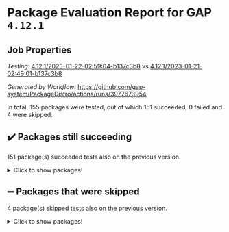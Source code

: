 # Package Evaluation Report for GAP `4.12.1`

## Job Properties

*Testing:* [4.12.1/2023-01-22-02:59:04-b137c3b8](https://github.com/gap-system/PackageDistro/blob/data/reports/4.12.1/2023-01-22-02:59:04-b137c3b8) vs [4.12.1/2023-01-21-02:49:01-b137c3b8](https://github.com/gap-system/PackageDistro/blob/data/reports/4.12.1/2023-01-21-02:49:01-b137c3b8)

*Generated by Workflow:* https://github.com/gap-system/PackageDistro/actions/runs/3977673954

In total, 155 packages were tested, out of which 151 succeeded, 0 failed and 4 were skipped.

## :heavy_check_mark: Packages still succeeding

151 package(s) succeeded tests also on the previous version.
<details><summary>Click to show packages!</summary>

- 4ti2interface 2023.01-01 [(success)](https://github.com/gap-system/PackageDistro/actions/runs/3977673954/jobs/6819087964)
- ace 5.6.2 [(success)](https://github.com/gap-system/PackageDistro/actions/runs/3977673954/jobs/6819088018)
- aclib 1.3.2 [(success)](https://github.com/gap-system/PackageDistro/actions/runs/3977673954/jobs/6819088076)
- agt 0.3.1 [(success)](https://github.com/gap-system/PackageDistro/actions/runs/3977673954/jobs/6819088136)
- alnuth 3.2.1 [(success)](https://github.com/gap-system/PackageDistro/actions/runs/3977673954/jobs/6819088188)
- anupq 3.3.0 [(success)](https://github.com/gap-system/PackageDistro/actions/runs/3977673954/jobs/6819088238)
- atlasrep 2.1.6 [(success)](https://github.com/gap-system/PackageDistro/actions/runs/3977673954/jobs/6819088288)
- autodoc 2022.10.20 [(success)](https://github.com/gap-system/PackageDistro/actions/runs/3977673954/jobs/6819088340)
- automata 1.15 [(success)](https://github.com/gap-system/PackageDistro/actions/runs/3977673954/jobs/6819088394)
- automgrp 1.3.2 [(success)](https://github.com/gap-system/PackageDistro/actions/runs/3977673954/jobs/6819088450)
- autpgrp 1.11 [(success)](https://github.com/gap-system/PackageDistro/actions/runs/3977673954/jobs/6819088496)
- cap 2023.01-08 [(success)](https://github.com/gap-system/PackageDistro/actions/runs/3977673954/jobs/6819088552)
- caratinterface 2.3.4 [(success)](https://github.com/gap-system/PackageDistro/actions/runs/3977673954/jobs/6819088618)
- cddinterface 2022.11.01 [(success)](https://github.com/gap-system/PackageDistro/actions/runs/3977673954/jobs/6819088680)
- circle 1.6.5 [(success)](https://github.com/gap-system/PackageDistro/actions/runs/3977673954/jobs/6819088735)
- classicpres 1.22 [(success)](https://github.com/gap-system/PackageDistro/actions/runs/3977673954/jobs/6819088778)
- cohomolo 1.6.11 [(success)](https://github.com/gap-system/PackageDistro/actions/runs/3977673954/jobs/6819088807)
- congruence 1.2.4 [(success)](https://github.com/gap-system/PackageDistro/actions/runs/3977673954/jobs/6819088866)
- corelg 1.56 [(success)](https://github.com/gap-system/PackageDistro/actions/runs/3977673954/jobs/6819088909)
- crime 1.6 [(success)](https://github.com/gap-system/PackageDistro/actions/runs/3977673954/jobs/6819088936)
- crisp 1.4.6 [(success)](https://github.com/gap-system/PackageDistro/actions/runs/3977673954/jobs/6819088971)
- crypting 0.10.4 [(success)](https://github.com/gap-system/PackageDistro/actions/runs/3977673954/jobs/6819089015)
- cryst 4.1.25 [(success)](https://github.com/gap-system/PackageDistro/actions/runs/3977673954/jobs/6819089059)
- crystcat 1.1.10 [(success)](https://github.com/gap-system/PackageDistro/actions/runs/3977673954/jobs/6819089093)
- ctbllib 1.3.4 [(success)](https://github.com/gap-system/PackageDistro/actions/runs/3977673954/jobs/6819089130)
- cubefree 1.19 [(success)](https://github.com/gap-system/PackageDistro/actions/runs/3977673954/jobs/6819089166)
- curlinterface 2.3.1 [(success)](https://github.com/gap-system/PackageDistro/actions/runs/3977673954/jobs/6819089186)
- cvec 2.7.6 [(success)](https://github.com/gap-system/PackageDistro/actions/runs/3977673954/jobs/6819089212)
- datastructures 0.3.0 [(success)](https://github.com/gap-system/PackageDistro/actions/runs/3977673954/jobs/6819089240)
- deepthought 1.0.6 [(success)](https://github.com/gap-system/PackageDistro/actions/runs/3977673954/jobs/6819089267)
- design 1.7 [(success)](https://github.com/gap-system/PackageDistro/actions/runs/3977673954/jobs/6819089293)
- difsets 2.3.1 [(success)](https://github.com/gap-system/PackageDistro/actions/runs/3977673954/jobs/6819089317)
- digraphs 1.6.1 [(success)](https://github.com/gap-system/PackageDistro/actions/runs/3977673954/jobs/6819089335)
- edim 1.3.6 [(success)](https://github.com/gap-system/PackageDistro/actions/runs/3977673954/jobs/6819089369)
- example 4.3.3 [(success)](https://github.com/gap-system/PackageDistro/actions/runs/3977673954/jobs/6819089396)
- examplesforhomalg 2022.11-01 [(success)](https://github.com/gap-system/PackageDistro/actions/runs/3977673954/jobs/6819089421)
- factint 1.6.3 [(success)](https://github.com/gap-system/PackageDistro/actions/runs/3977673954/jobs/6819089462)
- ferret 1.0.9 [(success)](https://github.com/gap-system/PackageDistro/actions/runs/3977673954/jobs/6819089507)
- fga 1.4.0 [(success)](https://github.com/gap-system/PackageDistro/actions/runs/3977673954/jobs/6819089555)
- fining 1.5.4 [(success)](https://github.com/gap-system/PackageDistro/actions/runs/3977673954/jobs/6819089602)
- float 1.0.3 [(success)](https://github.com/gap-system/PackageDistro/actions/runs/3977673954/jobs/6819089664)
- format 1.4.3 [(success)](https://github.com/gap-system/PackageDistro/actions/runs/3977673954/jobs/6819089714)
- forms 1.2.9 [(success)](https://github.com/gap-system/PackageDistro/actions/runs/3977673954/jobs/6819089757)
- fplsa 1.2.6 [(success)](https://github.com/gap-system/PackageDistro/actions/runs/3977673954/jobs/6819089831)
- fr 2.4.12 [(success)](https://github.com/gap-system/PackageDistro/actions/runs/3977673954/jobs/6819089872)
- francy 1.2.5 [(success)](https://github.com/gap-system/PackageDistro/actions/runs/3977673954/jobs/6819089927)
- fwtree 1.3 [(success)](https://github.com/gap-system/PackageDistro/actions/runs/3977673954/jobs/6819089995)
- gapdoc 1.6.6 [(success)](https://github.com/gap-system/PackageDistro/actions/runs/3977673954/jobs/6819090053)
- gauss 2023.01-01 [(success)](https://github.com/gap-system/PackageDistro/actions/runs/3977673954/jobs/6819090113)
- gaussforhomalg 2022.08-03 [(success)](https://github.com/gap-system/PackageDistro/actions/runs/3977673954/jobs/6819090161)
- gbnp 1.0.5 [(success)](https://github.com/gap-system/PackageDistro/actions/runs/3977673954/jobs/6819090223)
- generalizedmorphismsforcap 2022.12-01 [(success)](https://github.com/gap-system/PackageDistro/actions/runs/3977673954/jobs/6819090279)
- genss 1.6.8 [(success)](https://github.com/gap-system/PackageDistro/actions/runs/3977673954/jobs/6819090332)
- gradedmodules 2022.09-02 [(success)](https://github.com/gap-system/PackageDistro/actions/runs/3977673954/jobs/6819090374)
- gradedringforhomalg 2022.11-01 [(success)](https://github.com/gap-system/PackageDistro/actions/runs/3977673954/jobs/6819090420)
- grape 4.9.0 [(success)](https://github.com/gap-system/PackageDistro/actions/runs/3977673954/jobs/6819090480)
- groupoids 1.71 [(success)](https://github.com/gap-system/PackageDistro/actions/runs/3977673954/jobs/6819090531)
- grpconst 2.6.3 [(success)](https://github.com/gap-system/PackageDistro/actions/runs/3977673954/jobs/6819090588)
- guarana 0.96.3 [(success)](https://github.com/gap-system/PackageDistro/actions/runs/3977673954/jobs/6819090649)
- guava 3.18 [(success)](https://github.com/gap-system/PackageDistro/actions/runs/3977673954/jobs/6819090704)
- hap 1.49 [(success)](https://github.com/gap-system/PackageDistro/actions/runs/3977673954/jobs/6819090754)
- hapcryst 0.1.15 [(success)](https://github.com/gap-system/PackageDistro/actions/runs/3977673954/jobs/6819090797)
- hecke 1.5.3 [(success)](https://github.com/gap-system/PackageDistro/actions/runs/3977673954/jobs/6819090836)
- help 3.5 [(success)](https://github.com/gap-system/PackageDistro/actions/runs/3977673954/jobs/6819090873)
- homalg 2022.12-02 [(success)](https://github.com/gap-system/PackageDistro/actions/runs/3977673954/jobs/6819090912)
- homalgtocas 2022.11-02 [(success)](https://github.com/gap-system/PackageDistro/actions/runs/3977673954/jobs/6819090944)
- idrel 2.44 [(success)](https://github.com/gap-system/PackageDistro/actions/runs/3977673954/jobs/6819090976)
- images 1.3.1 [(success)](https://github.com/gap-system/PackageDistro/actions/runs/3977673954/jobs/6819091006)
- intpic 0.3.0 [(success)](https://github.com/gap-system/PackageDistro/actions/runs/3977673954/jobs/6819091039)
- io 4.8.0 [(success)](https://github.com/gap-system/PackageDistro/actions/runs/3977673954/jobs/6819091089)
- io_forhomalg 2022.11-01 [(success)](https://github.com/gap-system/PackageDistro/actions/runs/3977673954/jobs/6819091132)
- irredsol 1.4.4 [(success)](https://github.com/gap-system/PackageDistro/actions/runs/3977673954/jobs/6819091166)
- json 2.1.1 [(success)](https://github.com/gap-system/PackageDistro/actions/runs/3977673954/jobs/6819091218)
- jupyterkernel 1.4.1 [(success)](https://github.com/gap-system/PackageDistro/actions/runs/3977673954/jobs/6819091261)
- jupyterviz 1.5.6 [(success)](https://github.com/gap-system/PackageDistro/actions/runs/3977673954/jobs/6819091295)
- kan 1.34 [(success)](https://github.com/gap-system/PackageDistro/actions/runs/3977673954/jobs/6819091328)
- kbmag 1.5.11 [(success)](https://github.com/gap-system/PackageDistro/actions/runs/3977673954/jobs/6819091365)
- laguna 3.9.5 [(success)](https://github.com/gap-system/PackageDistro/actions/runs/3977673954/jobs/6819091402)
- liealgdb 2.2.1 [(success)](https://github.com/gap-system/PackageDistro/actions/runs/3977673954/jobs/6819091456)
- liepring 2.8 [(success)](https://github.com/gap-system/PackageDistro/actions/runs/3977673954/jobs/6819091505)
- liering 2.4.2 [(success)](https://github.com/gap-system/PackageDistro/actions/runs/3977673954/jobs/6819091554)
- linearalgebraforcap 2023.01-02 [(success)](https://github.com/gap-system/PackageDistro/actions/runs/3977673954/jobs/6819091606)
- localizeringforhomalg 2022.11-01 [(success)](https://github.com/gap-system/PackageDistro/actions/runs/3977673954/jobs/6819091656)
- loops 3.4.3 [(success)](https://github.com/gap-system/PackageDistro/actions/runs/3977673954/jobs/6819091708)
- lpres 1.0.3 [(success)](https://github.com/gap-system/PackageDistro/actions/runs/3977673954/jobs/6819091776)
- majoranaalgebras 1.5.1 [(success)](https://github.com/gap-system/PackageDistro/actions/runs/3977673954/jobs/6819091818)
- mapclass 1.4.6 [(success)](https://github.com/gap-system/PackageDistro/actions/runs/3977673954/jobs/6819091865)
- matgrp 0.70 [(success)](https://github.com/gap-system/PackageDistro/actions/runs/3977673954/jobs/6819091920)
- matricesforhomalg 2023.01-01 [(success)](https://github.com/gap-system/PackageDistro/actions/runs/3977673954/jobs/6819091965)
- modisom 2.5.3 [(success)](https://github.com/gap-system/PackageDistro/actions/runs/3977673954/jobs/6819092012)
- modulepresentationsforcap 2022.12-01 [(success)](https://github.com/gap-system/PackageDistro/actions/runs/3977673954/jobs/6819092062)
- modules 2022.11-01 [(success)](https://github.com/gap-system/PackageDistro/actions/runs/3977673954/jobs/6819092119)
- monoidalcategories 2022.12-01 [(success)](https://github.com/gap-system/PackageDistro/actions/runs/3977673954/jobs/6819092173)
- nconvex 2022.09-01 [(success)](https://github.com/gap-system/PackageDistro/actions/runs/3977673954/jobs/6819092225)
- nilmat 1.4.2 [(success)](https://github.com/gap-system/PackageDistro/actions/runs/3977673954/jobs/6819092258)
- nock 1.5 [(success)](https://github.com/gap-system/PackageDistro/actions/runs/3977673954/jobs/6819092308)
- normalizinterface 1.3.5 [(success)](https://github.com/gap-system/PackageDistro/actions/runs/3977673954/jobs/6819092352)
- nq 2.5.9 [(success)](https://github.com/gap-system/PackageDistro/actions/runs/3977673954/jobs/6819092396)
- numericalsgps 1.3.1 [(success)](https://github.com/gap-system/PackageDistro/actions/runs/3977673954/jobs/6819092434)
- openmath 11.5.2 [(success)](https://github.com/gap-system/PackageDistro/actions/runs/3977673954/jobs/6819092475)
- orb 4.9.0 [(success)](https://github.com/gap-system/PackageDistro/actions/runs/3977673954/jobs/6819092510)
- packagemanager 1.3.2 [(success)](https://github.com/gap-system/PackageDistro/actions/runs/3977673954/jobs/6819092547)
- patternclass 2.4.3 [(success)](https://github.com/gap-system/PackageDistro/actions/runs/3977673954/jobs/6819092576)
- permut 2.0.4 [(success)](https://github.com/gap-system/PackageDistro/actions/runs/3977673954/jobs/6819092604)
- polenta 1.3.10 [(success)](https://github.com/gap-system/PackageDistro/actions/runs/3977673954/jobs/6819092642)
- polymaking 0.8.6 [(success)](https://github.com/gap-system/PackageDistro/actions/runs/3977673954/jobs/6819092685)
- primgrp 3.4.3 [(success)](https://github.com/gap-system/PackageDistro/actions/runs/3977673954/jobs/6819092722)
- profiling 2.5.2 [(success)](https://github.com/gap-system/PackageDistro/actions/runs/3977673954/jobs/6819092769)
- qpa 1.34 [(success)](https://github.com/gap-system/PackageDistro/actions/runs/3977673954/jobs/6819092808)
- quagroup 1.8.3 [(success)](https://github.com/gap-system/PackageDistro/actions/runs/3977673954/jobs/6819092843)
- radiroot 2.9 [(success)](https://github.com/gap-system/PackageDistro/actions/runs/3977673954/jobs/6819092897)
- rcwa 4.7.1 [(success)](https://github.com/gap-system/PackageDistro/actions/runs/3977673954/jobs/6819092948)
- rds 1.8 [(success)](https://github.com/gap-system/PackageDistro/actions/runs/3977673954/jobs/6819092988)
- recog 1.4.2 [(success)](https://github.com/gap-system/PackageDistro/actions/runs/3977673954/jobs/6819093029)
- repndecomp 1.3.0 [(success)](https://github.com/gap-system/PackageDistro/actions/runs/3977673954/jobs/6819093074)
- repsn 3.1.0 [(success)](https://github.com/gap-system/PackageDistro/actions/runs/3977673954/jobs/6819093117)
- resclasses 4.7.3 [(success)](https://github.com/gap-system/PackageDistro/actions/runs/3977673954/jobs/6819093154)
- ringsforhomalg 2022.11-01 [(success)](https://github.com/gap-system/PackageDistro/actions/runs/3977673954/jobs/6819093199)
- sco 2022.09-01 [(success)](https://github.com/gap-system/PackageDistro/actions/runs/3977673954/jobs/6819093241)
- scscp 2.4.0 [(success)](https://github.com/gap-system/PackageDistro/actions/runs/3977673954/jobs/6819093279)
- semigroups 5.2.0 [(success)](https://github.com/gap-system/PackageDistro/actions/runs/3977673954/jobs/6819093333)
- sglppow 2.3 [(success)](https://github.com/gap-system/PackageDistro/actions/runs/3977673954/jobs/6819093381)
- sgpviz 0.999.5 [(success)](https://github.com/gap-system/PackageDistro/actions/runs/3977673954/jobs/6819093430)
- simpcomp 2.1.14 [(success)](https://github.com/gap-system/PackageDistro/actions/runs/3977673954/jobs/6819093484)
- singular 2022.09.23 [(success)](https://github.com/gap-system/PackageDistro/actions/runs/3977673954/jobs/6819093537)
- sl2reps 1.1 [(success)](https://github.com/gap-system/PackageDistro/actions/runs/3977673954/jobs/6819093584)
- sla 1.5.3 [(success)](https://github.com/gap-system/PackageDistro/actions/runs/3977673954/jobs/6819093620)
- smallgrp 1.5.1 [(success)](https://github.com/gap-system/PackageDistro/actions/runs/3977673954/jobs/6819093664)
- smallsemi 0.6.13 [(success)](https://github.com/gap-system/PackageDistro/actions/runs/3977673954/jobs/6819093719)
- sonata 2.9.6 [(success)](https://github.com/gap-system/PackageDistro/actions/runs/3977673954/jobs/6819093763)
- sophus 1.27 [(success)](https://github.com/gap-system/PackageDistro/actions/runs/3977673954/jobs/6819093810)
- spinsym 1.5.2 [(success)](https://github.com/gap-system/PackageDistro/actions/runs/3977673954/jobs/6819093857)
- standardff 0.9.4 [(success)](https://github.com/gap-system/PackageDistro/actions/runs/3977673954/jobs/6819093902)
- symbcompcc 1.3.2 [(success)](https://github.com/gap-system/PackageDistro/actions/runs/3977673954/jobs/6819093951)
- thelma 1.3 [(success)](https://github.com/gap-system/PackageDistro/actions/runs/3977673954/jobs/6819093983)
- tomlib 1.2.9 [(success)](https://github.com/gap-system/PackageDistro/actions/runs/3977673954/jobs/6819094025)
- toolsforhomalg 2022.12-01 [(success)](https://github.com/gap-system/PackageDistro/actions/runs/3977673954/jobs/6819094069)
- toric 1.9.5 [(success)](https://github.com/gap-system/PackageDistro/actions/runs/3977673954/jobs/6819094126)
- toricvarieties 2022.07.13 [(success)](https://github.com/gap-system/PackageDistro/actions/runs/3977673954/jobs/6819094190)
- transgrp 3.6.3 [(success)](https://github.com/gap-system/PackageDistro/actions/runs/3977673954/jobs/6819094245)
- ugaly 4.0.3 [(success)](https://github.com/gap-system/PackageDistro/actions/runs/3977673954/jobs/6819094292)
- unipot 1.5 [(success)](https://github.com/gap-system/PackageDistro/actions/runs/3977673954/jobs/6819094343)
- unitlib 4.1.0 [(success)](https://github.com/gap-system/PackageDistro/actions/runs/3977673954/jobs/6819094388)
- utils 0.81 [(success)](https://github.com/gap-system/PackageDistro/actions/runs/3977673954/jobs/6819094444)
- uuid 0.7 [(success)](https://github.com/gap-system/PackageDistro/actions/runs/3977673954/jobs/6819094511)
- walrus 0.9991 [(success)](https://github.com/gap-system/PackageDistro/actions/runs/3977673954/jobs/6819094572)
- wedderga 4.10.2 [(success)](https://github.com/gap-system/PackageDistro/actions/runs/3977673954/jobs/6819094624)
- xmod 2.88 [(success)](https://github.com/gap-system/PackageDistro/actions/runs/3977673954/jobs/6819094686)
- xmodalg 1.23 [(success)](https://github.com/gap-system/PackageDistro/actions/runs/3977673954/jobs/6819094739)
- yangbaxter 0.10.2 [(success)](https://github.com/gap-system/PackageDistro/actions/runs/3977673954/jobs/6819094805)
- zeromqinterface 0.14 [(success)](https://github.com/gap-system/PackageDistro/actions/runs/3977673954/jobs/6819094865)
</details>

## :heavy_minus_sign: Packages that were skipped

4 package(s) skipped tests also on the previous version.
<details><summary>Click to show packages!</summary>

- browse 1.8.20 [(skipped)](https://github.com/gap-system/PackageDistro/actions/runs/3977673954/jobs/6818981472)
- itc 1.5.1 [(skipped)](https://github.com/gap-system/PackageDistro/actions/runs/3977673954/jobs/6818981472)
- polycyclic 2.16 [(skipped)](https://github.com/gap-system/PackageDistro/actions/runs/3977673954/jobs/6818981472)
- xgap 4.31 [(skipped)](https://github.com/gap-system/PackageDistro/actions/runs/3977673954/jobs/6818981472)
</details>

